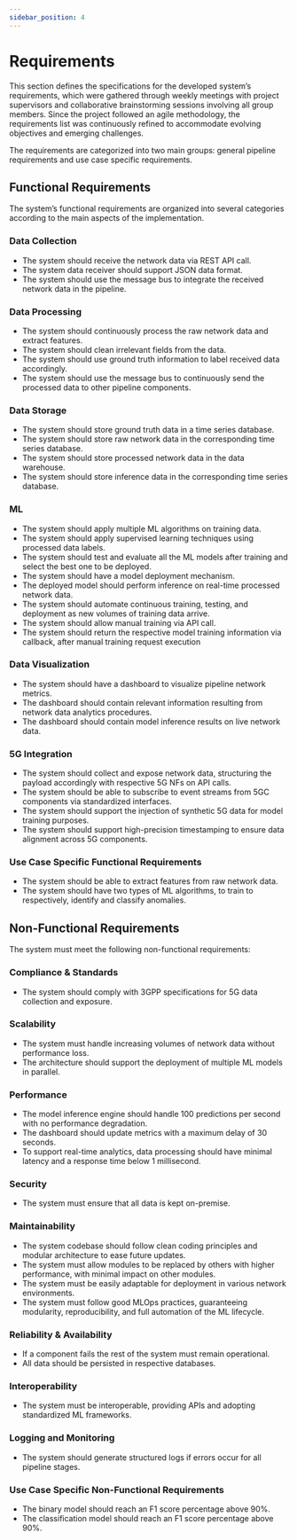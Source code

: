 ```yaml
---
sidebar_position: 4
---
```


# Requirements
This section defines the specifications for the developed system’s requirements, which were gathered
through weekly meetings with project supervisors and collaborative brainstorming sessions involving all
group members. Since the project followed an agile methodology, the requirements list was continuously
refined to accommodate evolving objectives and emerging challenges.

The requirements are categorized into two main groups: general pipeline requirements and use case
specific requirements.


## Functional Requirements
The system’s functional requirements are organized into several categories according to the main aspects
of the implementation.


### Data Collection 
- The system should receive the network data via REST API call.
- The system data receiver should support JSON data format.
- The system should use the message bus to integrate the received network data in the pipeline.

### Data Processing
- The system should continuously process the raw network data and extract features.
- The system should clean irrelevant fields from the data.
- The system should use ground truth information to label received data accordingly.
- The system should use the message bus to continuously send the processed data to other pipeline components.


### Data Storage
- The system should store ground truth data in a time series database.
- The system should store raw network data in the corresponding time series database.
- The system should store processed network data in the data warehouse.
- The system should store inference data in the corresponding time series database.

### ML
- The system should apply multiple ML algorithms on training data.
- The system should apply supervised learning techniques using processed data labels.
- The system should test and evaluate all the ML models after training and select the best one to be deployed.
- The system should have a model deployment mechanism.
- The deployed model should perform inference on real-time processed network data.
- The system should automate continuous training, testing, and deployment as new volumes of training data arrive.
- The system should allow manual training via API call.
- The system should return the respective model training information via callback, after manual training request execution


### Data Visualization
- The system should have a dashboard to visualize pipeline network metrics.
- The dashboard should contain relevant information resulting from network data analytics procedures.
- The dashboard should contain model inference results on live network data.

### 5G Integration 
- The system should collect and expose network data, structuring the payload accordingly with respective 5G NFs on API calls.
- The system should be able to subscribe to event streams from 5GC components via standardized interfaces.
- The system should support the injection of synthetic 5G data for model training purposes.
- The system should support high-precision timestamping to ensure data alignment across 5G components.

### Use Case Specific Functional Requirements
- The system should be able to extract features from raw network data.
- The system should have two types of ML algorithms, to train to respectively, identify and classify anomalies.

## Non-Functional Requirements 
The system must meet the following non-functional requirements:

### Compliance & Standards

- The system should comply with 3GPP specifications for 5G data collection and exposure.

### Scalability

- The system must handle increasing volumes of network data without performance loss.
- The architecture should support the deployment of multiple ML models in parallel.

### Performance

- The model inference engine should handle 100 predictions per second with no performance degradation.
- The dashboard should update metrics with a maximum delay of 30 seconds.
- To support real-time analytics, data processing should have minimal latency and a response time below 1 millisecond.

### Security 

- The system must ensure that all data is kept on-premise.

### Maintainability

- The system codebase should follow clean coding principles and modular architecture to ease future updates.
- The system must allow modules to be replaced by others with higher performance, with minimal impact on other modules.
- The system must be easily adaptable for deployment in various network environments.
- The system must follow good MLOps practices, guaranteeing modularity, reproducibility, and full automation of the ML lifecycle.

### Reliability & Availability
- If a component fails the rest of the system must remain operational.
- All data should be persisted in respective databases.

### Interoperability
- The system must be interoperable, providing APIs and adopting standardized ML frameworks.

### Logging and Monitoring
- The system should generate structured logs if errors occur for all pipeline stages.

### Use Case Specific Non-Functional Requirements
- The binary model should reach an F1 score percentage above 90%.
- The classification model should reach an F1 score percentage above 90%.